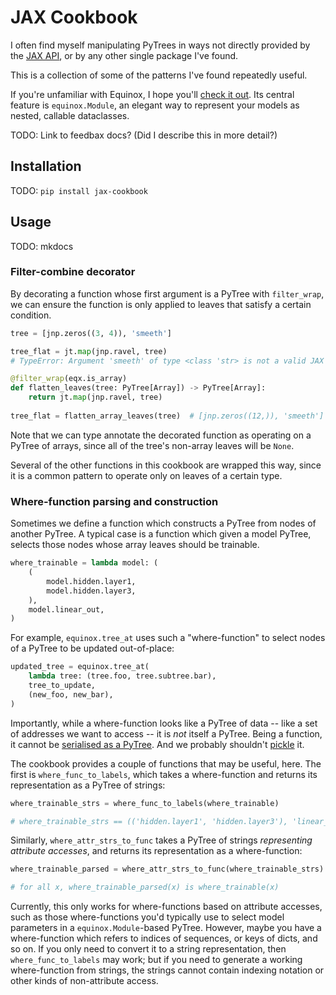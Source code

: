 # JAX Cookbook

I often find myself manipulating PyTrees in ways not directly provided by the [JAX API](https://jax.readthedocs.io/en/latest/jax.html), or by any other single package I've found.

This is a collection of some of the patterns I've found repeatedly useful.

If you're unfamiliar with Equinox, I hope you'll [check it out](https://docs.kidger.site/equinox/). Its central feature is `equinox.Module`, an elegant way to represent your models as nested, callable dataclasses. 

TODO: Link to feedbax docs? (Did I describe this in more detail?)

## Installation

TODO: `pip install jax-cookbook`

## Usage

TODO: mkdocs

### Filter-combine decorator

By decorating a function whose first argument is a PyTree with `filter_wrap`, we can ensure the function is only applied to leaves that satisfy a certain condition.

```python
tree = [jnp.zeros((3, 4)), 'smeeth']

tree_flat = jt.map(jnp.ravel, tree)  
# TypeError: Argument 'smeeth' of type <class 'str> is not a valid JAX type

@filter_wrap(eqx.is_array)
def flatten_leaves(tree: PyTree[Array]) -> PyTree[Array]:
    return jt.map(jnp.ravel, tree)
    
tree_flat = flatten_array_leaves(tree)  # [jnp.zeros((12,)), 'smeeth']
```

Note that we can type annotate the decorated function as operating on a PyTree of arrays, since all of the tree's non-array leaves will be `None`.

Several of the other functions in this cookbook are wrapped this way, since it is a common pattern to operate only on leaves of a certain type. 

### Where-function parsing and construction

Sometimes we define a function which constructs a PyTree from nodes of another PyTree. A typical case is a function which given a model PyTree, selects those nodes whose array leaves should be trainable. 

```python
where_trainable = lambda model: (
    (
        model.hidden.layer1, 
        model.hidden.layer3,
    ),
    model.linear_out,
)
```

For example, `equinox.tree_at` uses such a "where-function" to select nodes of a PyTree to be updated out-of-place:

```python
updated_tree = equinox.tree_at(
    lambda tree: (tree.foo, tree.subtree.bar),
    tree_to_update,
    (new_foo, new_bar),
)
```

Importantly, while a where-function looks like a PyTree of data -- like a set of addresses we want to access -- it is *not* itself a PyTree. Being a function, it cannot be [serialised as a PyTree](https://docs.kidger.site/equinox/examples/serialisation/). And we probably shouldn't [pickle](https://docs.python.org/3/library/pickle.html) it. 

The cookbook provides a couple of functions that may be useful, here. The first is `where_func_to_labels`, which takes a where-function and returns its representation as a PyTree of strings:

```python
where_trainable_strs = where_func_to_labels(where_trainable)

# where_trainable_strs == (('hidden.layer1', 'hidden.layer3'), 'linear_out')
```

Similarly, `where_attr_strs_to_func` takes a PyTree of strings *representing attribute accesses*, and returns its representation as a where-function:

```python
where_trainable_parsed = where_attr_strs_to_func(where_trainable_strs)

# for all x, where_trainable_parsed(x) is where_trainable(x) 
```

Currently, this only works for where-functions based on attribute accesses, such as those where-functions you'd typically use to select model parameters in a `equinox.Module`-based PyTree. However, maybe you have a where-function which refers to indices of sequences, or keys of dicts, and so on. If you only need to convert it to a string representation, then `where_func_to_labels` may work; but if you need to generate a working where-function from strings, the strings cannot contain indexing notation or other kinds of non-attribute access. 